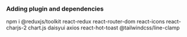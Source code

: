 ### Adding plugin and dependencies

npm i
@reduxjs/toolkit react-redux react-router-dom react-icons react-charjs-2 chart.js daisyui axios react-hot-toast @tailwindcss/line-clamp
